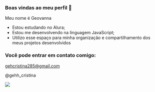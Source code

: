 ### Boas vindas ao meu perfil 👧

Meu nome é Geovanna 

- Estou estudando no Alura;
- Estou me desenvolvendo na linguagem JavaScript;
- Utilizo esse espaço para minha organização e compartilhamento dos meus projetos desenvolvidos

### Você pode entrar em contato comigo: 

gehcristina285@gmail.com

@gehh_cristina

![](https://tenor.com/pt-BR/view/bbazz-amazi%C9%A3is-amazighis-gif-23767544)
